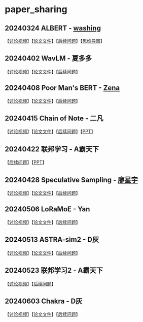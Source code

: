 # paper_sharing
## 20240324 ALBERT - [washing](https://github.com/washing1127) 
【[讨论视频](https://www.bilibili.com/video/BV1rC41187JS/?share_source=copy_web&vd_source=88940ee2a1d8d09b9bfc831ab9ae1145)】【[论文文件](./QA/2024/20240324-ALBERT/1909.11942.pdf)】【[后续问题](./QA/2024/20240324-ALBERT/QA.md)】【[思维导图](https://www.zhixi.com/view/bb3e6228)】

## 20240402 WavLM - 夏多多
【[讨论视频](https://www.bilibili.com/video/BV1Gf421o74S/?share_source=copy_web&vd_source=88940ee2a1d8d09b9bfc831ab9ae1145)】【[论文文件](./QA/2024/20240402-WavLM/2110.13900.pdf)】【[后续问题](./QA/2024/20240402-WavLM/QA.md)】

## 20240408 Poor Man's BERT - [Zena](https://github.com/ZhaoZeqing) 
【[讨论视频](https://www.bilibili.com/video/BV1qD421p7fP/?share_source=copy_web&vd_source=88940ee2a1d8d09b9bfc831ab9ae1145)】【[论文文件](./QA/2024/20240408-PoorMan'sBERT/2004.03844v1.pdf)】【[后续问题](./QA/2024/20240408-PoorMan'sBERT/QA.md)】

## 20240415 Chain of Note - 二凡
【[讨论视频]( https://www.bilibili.com/video/BV1bZ421Y7iz/?share_source=copy_web&vd_source=88940ee2a1d8d09b9bfc831ab9ae1145)】【[论文文件](./QA/2024/20240415-ChainOfNote/2311.09210.pdf)】【[后续问题](./QA/2024/20240415-ChainOfNote/QA.md)】【[PPT](./QA/2024/20240415-ChainOfNote/ppt.ppt)】

## 20240422 联邦学习 - A霸天下

【[后续问题](./QA/2024/20240422-FederatedLearning/QA.md)】【[PPT](./QA/2024/20240422-FederatedLearning/federated_learning.pptx)】

## 20240428 Speculative Sampling - [廖星宇](https://github.com/L1aoXingyu) 

【[讨论视频](https://www.bilibili.com/video/BV1jJ4m1n7N4/?share_source=copy_web&vd_source=88940ee2a1d8d09b9bfc831ab9ae1145)】【[论文文件](./QA/2024/20240428-SpeculativeSampling/2302.01318v1.pdf)】【[后续问题](./QA/2024/20240428-SpeculativeSampling/QA.md)】

## 20240506 LoRaMoE - Yan

【[讨论视频](https://www.bilibili.com/video/BV1Sb42187u1/?share_source=copy_web&vd_source=88940ee2a1d8d09b9bfc831ab9ae1145)】【[论文文件](./QA/2024/20240506-LoRaMoE/2312.09979v4.pdf)】【[后续问题](./QA/2024/20240506-LoRaMoE/QA.md)】

## 20240513 ASTRA-sim2 - D灰

【[讨论视频](https://www.bilibili.com/video/BV1h7421f7Rx/)】【[论文文件](./QA/2024/20240513-ASTRA-sim2/2303.14006v1.pdf)】【[后续问题](./QA/2024/20240513-ASTRA-sim2/QA.md)】

## 20240523 联邦学习2 - A霸天下

【[讨论视频](https://www.bilibili.com/video/BV1um421K72h/)】【[后续问题](./QA/2024/20240523-FederatedLearning2/QA.md)】

## 20240603 Chakra - D灰

【[讨论视频](https://www.bilibili.com/video/BV1oD421u7wR/)】【[论文文件](./QA/2024/20240603-Chakra/2305.14516v2.pdf)】【[后续问题](./QA/2024/20240603-Chakra/QA.md)】